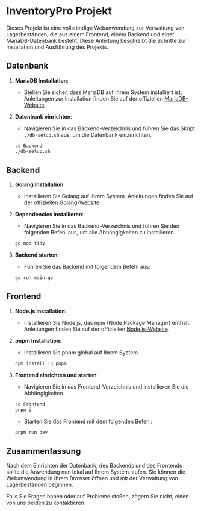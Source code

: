 # InventoryPro Projekt

Dieses Projekt ist eine vollständige Webanwendung zur Verwaltung von Lagerbeständen, die aus einem Frontend, einem Backend und einer MariaDB-Datenbank besteht. Diese Anleitung beschreibt die Schritte zur Installation und Ausführung des Projekts.

## Datenbank

1. **MariaDB Installation**:
   - Stellen Sie sicher, dass MariaDB auf Ihrem System installiert ist. Anleitungen zur Installation finden Sie auf der offiziellen [MariaDB-Website](https://mariadb.org/download/).

2. **Datenbank einrichten**:
   - Navigieren Sie in das Backend-Verzeichnis und führen Sie das Skript `./db-setup.sh` aus, um die Datenbank einzurichten.
   ```sh
   cd Backend
   ./db-setup.sh
   ```

## Backend

1. **Golang Installation**:
   - Installieren Sie Golang auf Ihrem System. Anleitungen finden Sie auf der offiziellen [Golang-Website](https://golang.org/doc/install).

2. **Dependencies installieren**:
   - Navigieren Sie in das Backend-Verzeichnis und führen Sie den folgenden Befehl aus, um alle Abhängigkeiten zu installieren.
   ```sh
   go mod tidy
   ```

3. **Backend starten**:
   - Führen Sie das Backend mit folgendem Befehl aus:
   ```sh
   go run main.go
   ```

## Frontend

1. **Node.js Installation**:
   - Installieren Sie Node.js, das npm (Node Package Manager) enthält. Anleitungen finden Sie auf der offiziellen [Node.js-Website](https://nodejs.org/).

2. **pnpm Installation**:
   - Installieren Sie pnpm global auf Ihrem System.
   ```sh
   npm install -g pnpm
   ```

3. **Frontend einrichten und starten**:
   - Navigieren Sie in das Frontend-Verzeichnis und installieren Sie die Abhängigkeiten.
   ```sh
   cd Frontend
   pnpm i
   ```

   - Starten Sie das Frontend mit dem folgenden Befehl:
   ```sh
   pnpm run dev
   ```

## Zusammenfassung

Nach dem Einrichten der Datenbank, des Backends und des Frontends sollte die Anwendung nun lokal auf Ihrem System laufen. Sie können die Webanwendung in Ihrem Browser öffnen und mit der Verwaltung von Lagerbeständen beginnen.

Falls Sie Fragen haben oder auf Probleme stoßen, zögern Sie nicht, einen von uns beiden zu kontaktieren.
